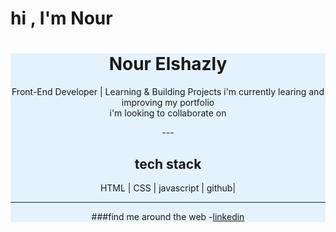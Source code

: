  # hi , I'm Nour
 <div align="center"
  style="background-color:#E3F2FD;
   border-raduis:20px;">
  
 <h1> Nour Elshazly </h1>
<p>Front-End Developer | Learning & Building Projects i'm currently learing and improving my portfolio
<br>
i'm looking to collaborate on 
</p>
---


<h2>tech stack</h2>
<p> HTML | CSS | javascript | github|</p>

  ---
 
###find me around the web
-[linkedin](https://www.linkedin.com/in/nour-e-541a05368/overlay/about-this-profile/)
 </div>
 
